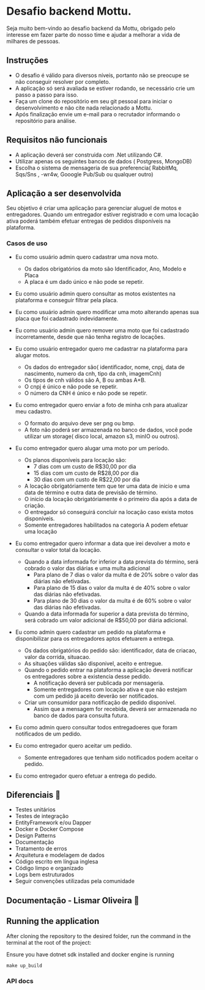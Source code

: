 # Desafio backend Mottu.
Seja muito bem-vindo ao desafio backend da Mottu, obrigado pelo interesse em fazer parte do nosso time e ajudar a melhorar a vida de milhares de pessoas.
## Instruções
- O desafio é válido para diversos níveis, portanto não se preocupe se não conseguir resolver por completo.
- A aplicação só será avaliada se estiver rodando, se necessário crie um passo a passo para isso.
- Faça um clone do repositório em seu git pessoal para iniciar o desenvolvimento e não cite nada relacionado a Mottu.
- Após finalização envie um e-mail para o recrutador informando o repositório para análise.
  
## Requisitos não funcionais 
- A aplicação deverá ser construida com .Net utilizando C#.
- Utilizar apenas os seguintes bancos de dados ( Postgress, MongoDB)
- Escolha o sistema de mensageria de sua preferencia( RabbitMq, Sqs/Sns , -wr4w, Gooogle Pub/Sub ou qualquer outro)

## Aplicação a ser desenvolvida
Seu objetivo é criar uma aplicação para gerenciar aluguel de motos e entregadores. Quando um entregador estiver registrado e com uma locação ativa poderá também efetuar entregas de pedidos disponíveis na plataforma.
### Casos de uso
- Eu como usuário admin quero cadastrar uma nova moto.
  - Os dados obrigatórios da moto são Identificador, Ano, Modelo e Placa
  - A placa é um dado único e não pode se repetir.
    
- Eu como usuário admin quero consultar as motos existentes na plataforma e conseguir filtrar pela placa.
- Eu como usuário admin quero modificar uma moto alterando apenas sua placa que foi cadastrado indevidamente.
- Eu como usuário admin quero remover uma moto que foi cadastrado incorretamente, desde que não tenha registro de locações.
- Eu como usuário entregador quero me cadastrar na plataforma para alugar motos.
  - Os dados do entregador são( identificador, nome, cnpj, data de nascimento, numero da cnh, tipo da cnh, imagemCnh)
  - Os tipos de cnh válidos são A, B ou ambas A+B.
  - O cnpj é único e não pode se repetir.
  - O número da CNH é único e não pode se repetir.
- Eu como entregador quero enviar a foto de minha cnh para atualizar meu cadastro.
  - O formato do arquivo deve ser png ou bmp.
  - A foto não poderá ser armazenada no banco de dados, você pode utilizar um storage( disco local, amazon s3, minIO ou outros).
- Eu como entregador quero alugar uma moto por um período.
  - Os planos disponíveis para locação são:
    - 7 dias com um custo de R$30,00 por dia
    - 15 dias com um custo de R$28,00 por dia
    - 30 dias com um custo de R$22,00 por dia
  - A locação obrigatóriamente tem que ter uma data de inicio e uma data de término e outra data de previsão de término.
  - O inicio da locação obrigatóriamente é o primeiro dia após a data de criação.
  - O entregador só conseguirá concluir na locação caso exista motos disponíveis.
  - Somente entregadores habilitados na categoria A podem efetuar uma locação
- Eu como entregador quero informar a data que irei devolver a moto e consultar o valor total da locação.
  - Quando a data informada for inferior a data prevista do término, será cobrado o valor das diárias e uma multa adicional
    - Para plano de 7 dias o valor da multa é de 20% sobre o valor das diárias não efetivadas.
    - Para plano de 15 dias o valor da multa é de 40% sobre o valor das diárias não efetivadas.
    - Para plano de 30 dias o valor da multa é de 60% sobre o valor das diárias não efetivadas.
  - Quando a data informada for superior a data prevista do término, será cobrado um valor adicional de R$50,00 por diária adicional.
- Eu como admin quero cadastrar um pedido na plataforma e disponibilizar para os entregadores aptos efetuarem a entrega.
  - Os dados obrigatórios do pedido são: identificador, data de criacao, valor da corrida, situacao.
  - As situações válidas são disponivel, aceito e entregue.
  - Quando o pedido entrar na plataforma a aplicação deverá notificar os entregadores sobre a existencia desse pedido.
    - A notificação deverá ser publicada por mensageria.
    - Somente entregadores com locação ativa e que não estejam com um pedido já aceito deverão ser notificados.
  - Criar um consumidor para notificação de pedido disponível.
    - Assim que a mensagem for recebida, deverá ser armazenada no banco de dados para consulta futura.
- Eu como admin quero consultar todos entregadoeres que foram notificados de um pedido.
- Eu como entregador quero aceitar um pedido.
  - Somente entregadores que tenham sido notificados podem aceitar o pedido.
- Eu como entregador quero efetuar a entrega do pedido.
      

## Diferenciais 🚀
- Testes unitários
- Testes de integração
- EntityFramework e/ou Dapper
- Docker e Docker Compose
- Design Patterns
- Documentação
- Tratamento de erros
- Arquitetura e modelagem de dados
- Código escrito em língua inglesa
- Código limpo e organizado
- Logs bem estruturados
- Seguir convenções utilizadas pela comunidade
  
##  Documentação - Lismar Oliveira 🚀

## Running the application

After cloning the repository to the desired folder, run the command in the terminal at the root of the project:

Ensure you have dotnet sdk installed and docker engine is running
```csharp
make up_build
```

### API docs
